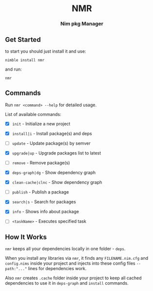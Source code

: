 <div align="center">

# NMR
### Nim pkg Manager

</div>


## Get Started

to start you should just install it and use:
```shell
nimble install nmr
```

and run:
```shell
nmr
```


## Commands
Run `nmr <command> --help` for detailed usage.

List of available commands:
- [x] `init` - Initialize a new project
- [x] `install|i` - Install package(s) and deps
- [ ] `update` - Update package(s) by semver
- [x] `upgrade|up` - Upgrade packages list to latest
- [ ] `remove` - Remove package(s)
- [x] `deps-graph|dg` - Show dependency graph
- [x] `clean-cache|clnc` - Show dependency graph
- [ ] `publish` - Publish a package
- [x] `search|s` - Search for packages
- [x] `info` - Shows info about package
- [ ] `<taskName>` - Executes specified task


## How It Works
`nmr` keeps all your dependencies locally in one folder - `deps`.

When you install any libraries via `nmr`, it finds any `FILENAME.nim.cfg` and `config.nims` inside your project and injects into these config files `--path:"..."` lines for dependencies work.

Also `nmr` creates `.cache` folder inside your project to keep all cached dependencies to use it in `deps-graph` and `install` commands.
